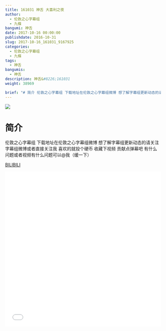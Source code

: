 ```yaml
---
title: 161031 神舌 大喜利之夜
author: 
  - 伦敦之心字幕组
  - 九條
bangumi: 神舌
date: 2017-10-16 00:00:00
publishdate: 2016-10-31
slug: 2017-10-16_161031_9167925
categories: 
  - 伦敦之心字幕组
  - 九條
tags: 
  - 神舌
bangumis: 
  - 神舌
description: 神舌&#8226;161031
weight: 38969

brief: "# 简介 伦敦之心字幕组 下载地址在伦敦之心字幕组微博 想了解字幕组更新动态的请关注字幕组微博或者直接关注我 喜欢的就投个硬币 收藏下视频 贡献点弹幕吧 有什么问题或者视频有什么问题可以@我（缓一下）"
---
```


![](https://i.imgur.com/YMKgOgT.jpg)

# 简介  
伦敦之心字幕组 下载地址在伦敦之心字幕组微博 想了解字幕组更新动态的请关注字幕组微博或者直接关注我 喜欢的就投个硬币 收藏下视频 贡献点弹幕吧 有什么问题或者视频有什么问题可以@我（缓一下）

  [BILIBILI](https://www.bilibili.com/video/av9167925/)


<div class="vcontainer">  <iframe class='video' src="//www.bilibili.com/blackboard/player.html?aid=9167925" width="100%" height="500" frameborder="0" allowfullscreen="allowfullscreen"></iframe></div>
